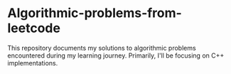 # Algorithmic-problems-from-leetcode
This repository documents my solutions to algorithmic problems encountered during my learning journey.  Primarily, I'll be focusing on C++ implementations.
